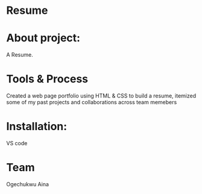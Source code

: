 # Resume
# About project:  
A Resume.
# Tools & Process
Created a web page portfolio using HTML & CSS to build a resume, 
itemized some of my past projects and collaborations across team memebers 
# Installation:
VS code
# Team
Ogechukwu Aina

